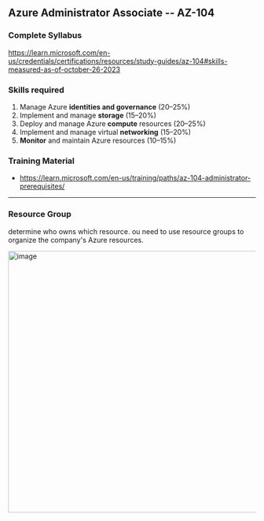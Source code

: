 ## Azure Administrator Associate -- AZ-104
### Complete Syllabus
https://learn.microsoft.com/en-us/credentials/certifications/resources/study-guides/az-104#skills-measured-as-of-october-26-2023

### Skills required
1. Manage Azure **identities and governance** (20–25%)
2. Implement and manage **storage** (15–20%)
3. Deploy and manage Azure **compute** resources (20–25%)
4. Implement and manage virtual **networking** (15–20%)
5. **Monitor** and maintain Azure resources (10–15%)


### Training Material
- https://learn.microsoft.com/en-us/training/paths/az-104-administrator-prerequisites/
---------------------------------------------------------------------

### Resource Group
determine who owns which resource.
ou need to use resource groups to organize the company's Azure resources.

<img width="531" alt="image" src="https://github.com/user-attachments/assets/0a1d876c-db7b-493f-9a52-e2c87e023efb">

  

